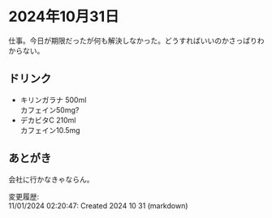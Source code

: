 # 2024年10月31日

仕事。今日が期限だったが何も解決しなかった。どうすればいいのかさっぱりわからない。

## ドリンク

- キリンガラナ 500ml  
カフェイン50mg?
- デカビタC 210ml  
カフェイン10.5mg

## あとがき

会社に行かなきゃならん。

変更履歴:  
11/01/2024 02:20:47: Created 2024 10 31 (markdown)  
